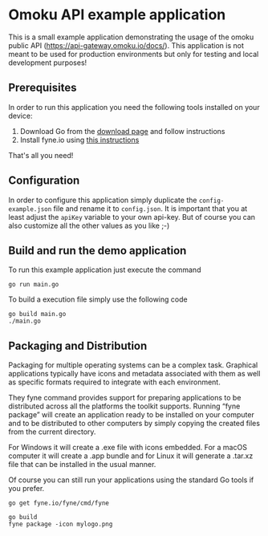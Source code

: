 # Omoku API example application

This is a small example application demonstrating the usage of the omoku public API (https://api-gateway.omoku.io/docs/).
This application is not meant to be used for production environments but only for testing and local development purposes!

## Prerequisites

In order to run this application you need the following tools installed on your device:

1. Download Go from the [download page](https://golang.org/dl/) and follow instructions
2. Install fyne.io using [this instructions](https://fyne.io/develop/index)

That's all you need!

## Configuration

In order to configure this application simply duplicate the `config-example.json` file and rename it to `config.json`.
It is important that you at least adjust the `apiKey` variable to your own api-key.
But of course you can also customize all the other values as you like ;-)

## Build and run the demo application

To run this example application just execute the command

    go run main.go

To build a execution file simply use the following code

    go build main.go
    ./main.go

## Packaging and Distribution

Packaging for multiple operating systems can be a complex task. Graphical applications typically have icons and metadata associated with them as well as specific formats required to integrate with each environment.

They fyne command provides support for preparing applications to be distributed across all the platforms the toolkit supports. Running “fyne package” will create an application ready to be installed on your computer and to be distributed to other computers by simply copying the created files from the current directory.

For Windows it will create a .exe file with icons embedded. For a macOS computer it will create a .app bundle and for Linux it will generate a .tar.xz file that can be installed in the usual manner.

Of course you can still run your applications using the standard Go tools if you prefer.

    go get fyne.io/fyne/cmd/fyne

    go build
    fyne package -icon mylogo.png
